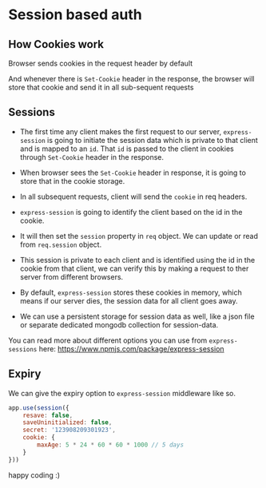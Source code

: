 
# Session based auth

## How Cookies work

Browser sends cookies in the request header by default

And whenever there is `Set-Cookie` header in the response,
the browser will store that cookie and send it in all sub-sequent requests

## Sessions

* The first time any client makes the first request to our server, `express-session` is going to initiate the session data which is private to that client and is mapped to an `id`. That `id` is passed to the client in cookies through `Set-Cookie` header in the response.
* When browser sees the `Set-Cookie` header in response, it is going to store that in the cookie storage.
* In all subsequent requests, client will send the `cookie` in req headers.
* `express-session` is going to identify the client based on the id in the cookie.
* It will then set the `session` property in `req` object. We can update or read from `req.session` object.
* This session is private to each client and is identified using the id in the cookie from that client, we can verify this by making a request to ther server from different browsers.
* By default, `express-session` stores these cookies in memory, which means if our server dies, the session data for all client goes away.

* We can use a persistent storage for session data as well, like a json file or separate dedicated mongodb collection for session-data.
  
You can read more about different options you can use from `express-sessions` here: https://www.npmjs.com/package/express-session

## Expiry

We can give the expiry option to `express-session` middleware like so.

```js
app.use(session({
    resave: false,
    saveUninitialized: false,
    secret: '123908209301923',
    cookie: {
        maxAge: 5 * 24 * 60 * 60 * 1000 // 5 days
    }
}))
```



happy coding :)